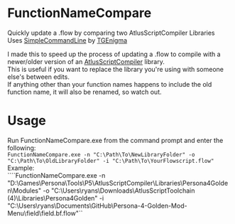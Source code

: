 # FunctionNameCompare
Quickly update a .flow by comparing two AtlusScriptCompiler Libraries  
Uses [SimpleCommandLine](https://github.com/TGEnigma/SimpleCommandLine) by [TGEnigma](https://github.com/TGEnigma)

I made this to speed up the process of updating a .flow to compile with a newer/older version of an [AtlusScriptCompiler](https://github.com/TGEnigma/AtlusScriptCompiler) library.  
This is useful if you want to replace the library you're using with someone else's between edits.  
If anything other than your function names happens to include the old function name, it will also be renamed, so watch out.
# Usage
Run FunctionNameCompare.exe from the command prompt and enter the following:  
``FunctionNameCompare.exe -n "C:\Path\To\NewLibraryFolder" -o "C:\Path\To\OldLibraryFolder" -i "C:\Path\To\YourFlowscript.flow" ``
Example:  
````FunctionNameCompare.exe -n "D:\Games\Persona\Tools\P5\AtlusScriptCompiler\Libraries\Persona4Golden\Modules" -o "C:\Users\ryans\Downloads\AtlusScriptToolchain (4)\Libraries\Persona4Golden" -i "C:\Users\ryans\Documents\GitHub\Persona-4-Golden-Mod-Menu\field\field.bf.flow"``


